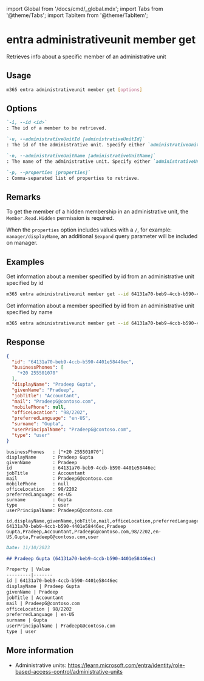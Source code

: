 <!-- DISCLAIMER: All secrets, passwords, and sensitive values in this document are examples only and not real credentials. -->
import Global from '/docs/cmd/_global.mdx';
import Tabs from '@theme/Tabs';
import TabItem from '@theme/TabItem';

# entra administrativeunit member get

Retrieves info about a specific member of an administrative unit

## Usage

```sh
m365 entra administrativeunit member get [options]
```

## Options

```md definition-list
`-i, --id <id>`
: The id of a member to be retrieved.

`-u, --administrativeUnitId [administrativeUnitId]`
: The id of the administrative unit. Specify either `administrativeUnitId` or `administrativeUnitName`.

`-n, --administrativeUnitName [administrativeUnitName]`
: The name of the administrative unit. Specify either `administrativeUnitId` or `administrativeUnitName`.

`-p, --properties [properties]`
: Comma-separated list of properties to retrieve.
```

<Global />

## Remarks

To get the member of a hidden membership in an administrative unit, the `Member.Read.Hidden` permission is required.

When the `properties` option includes values with a `/`, for example: `manager/displayName`, an additional `$expand` query parameter will be included on manager.

## Examples

Get information about a member specified by id from an administrative unit specified by id

```sh
m365 entra administrativeunit member get --id 64131a70-beb9-4ccb-b590-4401e58446ec --administrativeUnitId 03c4c9dc-6f0c-4c4f-a4e6-0c9ed80f54c7 
```

Get information about a member specified by id from an administrative unit specified by name

```sh
m365 entra administrativeunit member get --id 64131a70-beb9-4ccb-b590-4401e58446ec --administrativeUnitName 'Marketing Division' 
```

## Response

<Tabs>
  <TabItem value="JSON">

  ```json
  {
    "id": "64131a70-beb9-4ccb-b590-4401e58446ec",
    "businessPhones": [
      "+20 255501070"
    ],
    "displayName": "Pradeep Gupta",
    "givenName": "Pradeep",
    "jobTitle": "Accountant",
    "mail": "PradeepG@contoso.com",
    "mobilePhone": null,
    "officeLocation": "98/2202",
    "preferredLanguage": "en-US",
    "surname": "Gupta",
    "userPrincipalName": "PradeepG@contoso.com",
    "type": "user"
  }
  ```

  </TabItem>
  <TabItem value="Text">

  ```text
  businessPhones   : ["+20 255501070"]
  displayName      : Pradeep Gupta
  givenName        : Pradeep
  id               : 64131a70-beb9-4ccb-b590-4401e58446ec
  jobTitle         : Accountant
  mail             : PradeepG@contoso.com
  mobilePhone      : null
  officeLocation   : 98/2202
  preferredLanguage: en-US
  surname          : Gupta
  type             : user
  userPrincipalName: PradeepG@contoso.com
  ```

  </TabItem>
  <TabItem value="CSV">

  ```csv
  id,displayName,givenName,jobTitle,mail,officeLocation,preferredLanguage,surname,userPrincipalName,type
  64131a70-beb9-4ccb-b590-4401e58446ec,Pradeep Gupta,Pradeep,Accountant,PradeepG@contoso.com,98/2202,en-US,Gupta,PradeepG@contoso.com,user
  ```

  </TabItem>
  <TabItem value="Markdown">

  ```md
  Date: 11/10/2023

  ## Pradeep Gupta (64131a70-beb9-4ccb-b590-4401e58446ec)

  Property | Value
  ---------|-------
  id | 64131a70-beb9-4ccb-b590-4401e58446ec
  displayName | Pradeep Gupta
  givenName | Pradeep
  jobTitle | Accountant
  mail | PradeepG@contoso.com
  officeLocation | 98/2202
  preferredLanguage | en-US
  surname | Gupta
  userPrincipalName | PradeepG@contoso.com
  type | user
  ```

  </TabItem>
</Tabs>

## More information

- Administrative units: https://learn.microsoft.com/entra/identity/role-based-access-control/administrative-units
